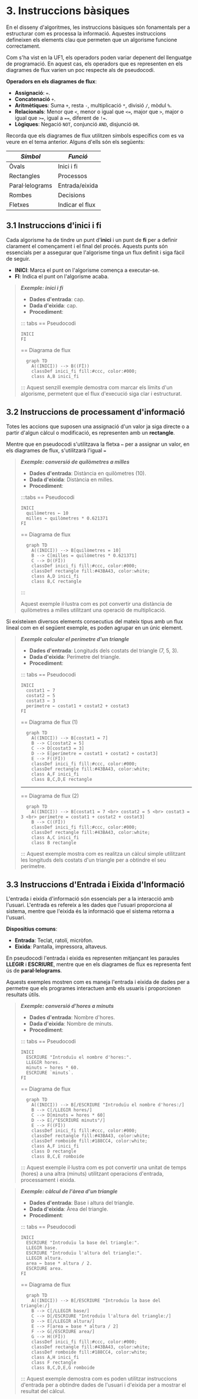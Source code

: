 # 3. Instruccions bàsiques

En el disseny d'algoritmes, les instruccions bàsiques són fonamentals per a estructurar com es processa la informació. Aquestes instruccions defineixen els elements clau que permeten que un algorisme funcione correctament.

Com s'ha vist en la UF1, els operadors poden variar depenent del llenguatge de programació. En aquest cas, els operadors que es representen en els diagrames de flux varien un poc respecte als de pseudocodi.

**Operadors en els diagrames de flux**:

- **Assignació**: `=`.
- **Concatenació** `+`.
- **Aritmètiques**: Suma `+`, resta `-`, multiplicació `*`, divisió `/`, mòdul `%`.
- **Relacionals**: Menor que `<`, menor o igual que `<=`, major que `>`, major o igual que `>=`, igual a `==`, diferent de `!=`.
- **Lògiques**: Negació `NOT`, conjunció `AND`, disjunció `OR`.

Recorda que els diagrames de flux utilitzen símbols específics com es va veure en el tema anterior. Alguns d'ells són els següents:

| ***Símbol***    | ***Funció***           |
|-----------------|------------------------|
| Òvals           | Inici i fi             |
| Rectangles      | Processos              |
| Paral·lelograms | Entrada/eixida         |
| Rombes          | Decisions              |
| Fletxes         | Indicar el flux        |

## 3.1 Instruccions d'inici i fi

Cada algorisme ha de tindre un punt d'**inici** i un punt de **fi** per a definir clarament el començament i el final del procés. Aquests punts són essencials per a assegurar que l'algorisme tinga un flux definit i siga fàcil de seguir.

- **INICI**: Marca el punt on l'algorisme comença a executar-se.
- **FI**: Indica el punt on l'algorisme acaba.

> ***Exemple: inici i fi***
>
> - **Dades d'entrada**: cap.
> - **Dada d'eixida**: cap.
> - **Procediment**:
>
>::: tabs
>== Pseudocodi
>
> ```plaintext
> INICI
> FI
> ```
>
>== Diagrama de flux
>
> ```mermaid
>   graph TD
>     A((INICI)) --> B((Fİ))
>     classDef inici_fi fill:#ccc, color:#000;
>     class A,B inici_fi
> ```
>
>:::
> Aquest senzill exemple demostra com marcar els límits d'un algorisme, permetent que el flux d'execució siga clar i estructurat.

## 3.2 Instruccions de processament d'informació

Totes les accions que suposen una assignació d'un valor ja siga directe o a partir d'algun càlcul o modificació, es representen amb un **rectangle**.

Mentre que en pseudocodi s'utilitzava la fletxa `←` per a assignar un valor, en els diagrames de flux, s'utilitzarà l'igual `=`

> ***Exemple: conversió de quilòmetres a milles***
>
> - **Dades d'entrada**: Distància en quilòmetres (10).
> - **Dada d'eixida**: Distància en milles.
> - **Procediment**:
>
>:::tabs
> == Pseudocodi
>
> ```plaintext
> INICI
>   quilòmetres ← 10
>   milles ← quilòmetres * 0.621371
> FI
> ```
>
>== Diagrama de flux
>
> ```mermaid
>   graph TD
>     A((INICI)) --> B[quilòmetres = 10]
>     B --> C[milles = quilòmetres * 0.621371]
>     C --> D((Fİ))
>     classDef inici_fi fill:#ccc, color:#000;
>     classDef rectangle fill:#43BA43, color:white;
>     class A,D inici_fi
>     class B,C rectangle
> ```
>
>:::
>
> Aquest exemple il·lustra com es pot convertir una distància de quilòmetres a milles utilitzant una operació de multiplicació.

Si existeixen diversos elements consecutius del mateix tipus amb un flux lineal com en el següent exemple, es poden agrupar en un únic element.

> ***Exemple calcular el perímetre d'un triangle***
>
> - **Dades d'entrada**: Longituds dels costats del triangle (7, 5, 3).
> - **Dada d'eixida**: Perímetre del triangle.
> - **Procediment**:
>
>::: tabs
>== Pseudocodi
>
> ```plaintext
> INICI
>   costat1 ← 7
>   costat2 ← 5
>   costat3 ← 3
>   perímetre ← costat1 + costat2 + costat3
> FI
> ```
>
>== Diagrama de flux (1)
>
> ```mermaid
>   graph TD
>     A((INICI)) --> B[costat1 = 7]
>     B --> C[costat2 = 5]
>     C --> D[costat3 = 3]
>     D --> E[perímetre = costat1 + costat2 + costat3]
>     E --> F((Fİ))
>     classDef inici_fi fill:#ccc, color:#000;
>     classDef rectangle fill:#43BA43, color:white;
>     class A,F inici_fi
>     class B,C,D,E rectangle
> ```
>
> ---
>
>== Diagrama de flux (2)
>
> ```mermaid
>   graph TD
>     A((INICI)) --> B[costat1 = 7 <br> costat2 = 5 <br> costat3 = 3 <br> perímetre = costat1 + costat2 + costat3]
>     B --> C((Fİ))
>     classDef inici_fi fill:#ccc, color:#000;
>     classDef rectangle fill:#43BA43, color:white;
>     class A,C inici_fi
>     class B rectangle
> ```
>
>:::
> Aquest exemple mostra com es realitza un càlcul simple utilitzant les longituds dels costats d'un triangle per a obtindre el seu perímetre.

## 3.3 Instruccions d'Entrada i Eixida d'Informació

L'entrada i eixida d'informació són essencials per a la interacció amb l'usuari. L'entrada es refereix a les dades que l'usuari proporciona al sistema, mentre que l'eixida és la informació que el sistema retorna a l'usuari.

**Dispositius comuns**:

- **Entrada**: Teclat, ratolí, micròfon.
- **Eixida**: Pantalla, impressora, altaveus.

En pseudocodi l'entrada i eixida es representen mitjançant les paraules **LLEGIR** i **ESCRIURE**, mentre que en els diagrames de flux es representa fent ús de **paral·lelograms**.

Aquests exemples mostren com es maneja l'entrada i eixida de dades per a permetre que els programes interactuen amb els usuaris i proporcionen resultats útils.

> ***Exemple: conversió d'hores a minuts***
>
> - **Dades d'entrada**: Nombre d'hores.
> - **Dada d'eixida**: Nombre de minuts.
> - **Procediment**:
>
>::: tabs
>== Pseudocodi
>
> ```plaintext
> INICI
>   ESCRIURE "Introduïu el nombre d'hores:".
>   LLEGIR hores.
>   minuts ← hores * 60.
>   ESCRIURE `minuts`.
> FI
> ```
>
>== Diagrama de flux
>
> ```mermaid
>   graph TD
>     A((INICI)) --> B[/ESCRIURE "Introduïu el nombre d'hores:/]
>     B --> C[/LLEGIR hores/]
>     C --> D[minuts = hores * 60]
>     D --> E[/"ESCRIURE minuts"/]
>     E --> F((Fİ))
>     classDef inici_fi fill:#ccc, color:#000;
>     classDef rectangle fill:#43BA43, color:white;
>     classDef romboide fill:#188CC4, color:white;
>     class A,F inici_fi
>     class D rectangle
>     class B,C,E romboide
> ```
>
>:::
> Aquest exemple il·lustra com es pot convertir una unitat de temps (hores) a una altra (minuts) utilitzant operacions d'entrada, processament i eixida.

> ***Exemple: càlcul de l'àrea d'un triangle***
>
> - **Dades d'entrada**: Base i altura del triangle.
> - **Dada d'eixida**: Àrea del triangle.
> - **Procediment**:
>
>::: tabs
>== Pseudocodi
>
> ```plaintext
> INICI
>   ESCRIURE "Introduïu la base del triangle:".
>   LLEGIR base.
>   ESCRIURE "Introduïu l'altura del triangle:".
>   LLEGIR altura.
>   area ← base * altura / 2.
>   ESCRIURE area.
> FI
> ```
>
>== Diagrama de flux
>
> ```mermaid
>   graph TD
>     A((INICI)) --> B[/ESCRIURE "Introduïu la base del triangle:/]
>     B --> C[/LLEGIR base/]
>     C --> D[/ESCRIURE "Introduïu l'altura del triangle:/]
>     D --> E[/LLEGIR altura/]
>     E --> F[area = base * altura / 2]
>     F --> G[/ESCRIURE area/]
>     G --> H((Fİ))
>     classDef inici_fi fill:#ccc, color:#000;
>     classDef rectangle fill:#43BA43, color:white;
>     classDef romboide fill:#188CC4, color:white;
>     class A,H inici_fi
>     class F rectangle
>     class B,C,D,E,G romboide
> ```
>
>:::
> Aquest exemple demostra com es poden utilitzar instruccions d'entrada per a obtindre dades de l'usuari i d'eixida per a mostrar el resultat del càlcul.

